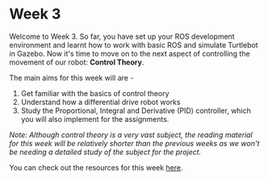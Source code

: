 # Week 3

Welcome to Week 3. So far, you have set up your ROS development environment and learnt how to work with basic ROS and simulate Turtlebot in Gazebo. Now it's time to move on to the next aspect of controlling the movement of our robot: **Control Theory**.

The main aims for this week will are -

1. Get familiar with the basics of control theory
2. Understand how a differential drive robot works
3. Study the Proportional, Integral and Derivative (PID) controller, which you will also implement for the assignments.

*Note: Although control theory is a very vast subject, the reading material for this week will be relatively shorter than the previous weeks as we won't be needing a detailed study of the subject for the project.*

You can check out the resources for this week [here](https://github.com/ERC-BPGC/QSTP_Robot-Automation-using-ROS_2021/blob/main/WEEK%203/RESOURCES.md).
